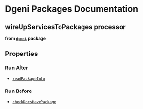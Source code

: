# Dgeni Packages Documentation


## wireUpServicesToPackages processor 
**from <a href="../../dgeni.md"><code>dgeni</code></a> package**



## Properties


### Run After


* <a href="readPackageInfo.md"><code>readPackageInfo</code></a>




### Run Before


* <a href="checkDocsHavePackage.md"><code>checkDocsHavePackage</code></a>




